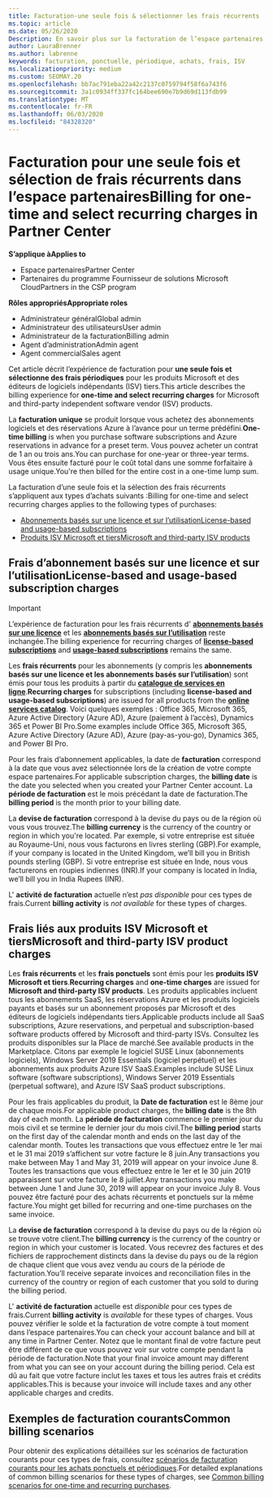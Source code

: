 ```yaml
---
title: Facturation-une seule fois & sélectionner les frais récurrents
ms.topic: article
ms.date: 05/26/2020
Description: En savoir plus sur la facturation de l’espace partenaires, par exemple, une facturation unique à l’avance pour les conditions prédéfinies et la facturation des frais sélectionnés et des frais récurrents.
author: LauraBrenner
ms.author: labrenne
keywords: facturation, ponctuelle, périodique, achats, frais, ISV
ms.localizationpriority: medium
ms.custom: SEOMAY.20
ms.openlocfilehash: bb7ac791eba22a42c2137c0759794f58f6a743f6
ms.sourcegitcommit: 3a1c0934ff337fc164bee690e7b9d69d113fdb99
ms.translationtype: MT
ms.contentlocale: fr-FR
ms.lasthandoff: 06/03/2020
ms.locfileid: "84328320"
---
```

# <a name="billing-for-one-time-and-select-recurring-charges-in-partner-center"></a><span data-ttu-id="33c4a-104">Facturation pour une seule fois et sélection de frais récurrents dans l’espace partenaires</span><span class="sxs-lookup"><span data-stu-id="33c4a-104">Billing for one-time and select recurring charges in Partner Center</span></span>

<span data-ttu-id="33c4a-105">**S’applique à**</span><span class="sxs-lookup"><span data-stu-id="33c4a-105">**Applies to**</span></span>
- <span data-ttu-id="33c4a-106">Espace partenaires</span><span class="sxs-lookup"><span data-stu-id="33c4a-106">Partner Center</span></span>
- <span data-ttu-id="33c4a-107">Partenaires du programme Fournisseur de solutions Microsoft Cloud</span><span class="sxs-lookup"><span data-stu-id="33c4a-107">Partners in the CSP program</span></span>

<span data-ttu-id="33c4a-108">**Rôles appropriés**</span><span class="sxs-lookup"><span data-stu-id="33c4a-108">**Appropriate roles**</span></span>
- <span data-ttu-id="33c4a-109">Administrateur général</span><span class="sxs-lookup"><span data-stu-id="33c4a-109">Global admin</span></span>
- <span data-ttu-id="33c4a-110">Administrateur des utilisateurs</span><span class="sxs-lookup"><span data-stu-id="33c4a-110">User admin</span></span>
- <span data-ttu-id="33c4a-111">Administrateur de la facturation</span><span class="sxs-lookup"><span data-stu-id="33c4a-111">Billing admin</span></span>
- <span data-ttu-id="33c4a-112">Agent d’administration</span><span class="sxs-lookup"><span data-stu-id="33c4a-112">Admin agent</span></span>
- <span data-ttu-id="33c4a-113">Agent commercial</span><span class="sxs-lookup"><span data-stu-id="33c4a-113">Sales agent</span></span>

<span data-ttu-id="33c4a-114">Cet article décrit l’expérience de facturation pour **une seule fois et sélectionne des frais périodiques** pour les produits Microsoft et des éditeurs de logiciels indépendants (ISV) tiers.</span><span class="sxs-lookup"><span data-stu-id="33c4a-114">This article describes the billing experience for **one-time and select recurring charges** for Microsoft and third-party independent software vendor (ISV) products.</span></span> 

<span data-ttu-id="33c4a-115">La **facturation unique** se produit lorsque vous achetez des abonnements logiciels et des réservations Azure à l’avance pour un terme prédéfini.</span><span class="sxs-lookup"><span data-stu-id="33c4a-115">**One-time billing** is when you purchase software subscriptions and Azure reservations in advance for a preset term.</span></span> <span data-ttu-id="33c4a-116">Vous pouvez acheter un contrat de 1 an ou trois ans.</span><span class="sxs-lookup"><span data-stu-id="33c4a-116">You can purchase for one-year or three-year terms.</span></span> <span data-ttu-id="33c4a-117">Vous êtes ensuite facturé pour le coût total dans une somme forfaitaire à usage unique.</span><span class="sxs-lookup"><span data-stu-id="33c4a-117">You're then billed for the entire cost in a one-time lump sum.</span></span>

<span data-ttu-id="33c4a-118">La facturation d’une seule fois et la sélection des frais récurrents s’appliquent aux types d’achats suivants :</span><span class="sxs-lookup"><span data-stu-id="33c4a-118">Billing for one-time and select recurring charges applies to the following types of purchases:</span></span>

- [<span data-ttu-id="33c4a-119">Abonnements basés sur une licence et sur l’utilisation</span><span class="sxs-lookup"><span data-stu-id="33c4a-119">License-based and usage-based subscriptions</span></span>](#license-based-and-usage-based-subscription-charges)
- [<span data-ttu-id="33c4a-120">Produits ISV Microsoft et tiers</span><span class="sxs-lookup"><span data-stu-id="33c4a-120">Microsoft and third-party ISV products</span></span>](#microsoft-and-third-party-isv-product-charges)

## <a name="license-based-and-usage-based-subscription-charges"></a><span data-ttu-id="33c4a-121">Frais d’abonnement basés sur une licence et sur l’utilisation</span><span class="sxs-lookup"><span data-stu-id="33c4a-121">License-based and usage-based subscription charges</span></span>

> [!IMPORTANT]
> <span data-ttu-id="33c4a-122">L’expérience de facturation pour les frais récurrents d' [**abonnements basés sur une licence**](license-based-billing.md) et les [**abonnements basés sur l’utilisation**](usage-based-billing.md) reste inchangée.</span><span class="sxs-lookup"><span data-stu-id="33c4a-122">The billing experience for recurring charges of [**license-based subscriptions**](license-based-billing.md) and [**usage-based subscriptions**](usage-based-billing.md) remains the same.</span></span>

<span data-ttu-id="33c4a-123">Les **frais récurrents** pour les abonnements (y compris les **abonnements basés sur une licence et les abonnements basés sur l’utilisation**) sont émis pour tous les produits à partir du [**catalogue de services en ligne**](https://partner.microsoft.com/commerce/preferredoffers/list).</span><span class="sxs-lookup"><span data-stu-id="33c4a-123">**Recurring charges** for subscriptions (including **license-based and usage-based subscriptions**) are issued for all products from the [**online services catalog**](https://partner.microsoft.com/commerce/preferredoffers/list).</span></span> <span data-ttu-id="33c4a-124">Voici quelques exemples : Office 365, Microsoft 365, Azure Active Directory (Azure AD), Azure (paiement à l’accès), Dynamics 365 et Power BI Pro.</span><span class="sxs-lookup"><span data-stu-id="33c4a-124">Some examples include Office 365, Microsoft 365, Azure Active Directory (Azure AD), Azure (pay-as-you-go), Dynamics 365, and Power BI Pro.</span></span>

<span data-ttu-id="33c4a-125">Pour les frais d’abonnement applicables, la date de **facturation** correspond à la date que vous avez sélectionnée lors de la création de votre compte espace partenaires.</span><span class="sxs-lookup"><span data-stu-id="33c4a-125">For applicable subscription charges, the **billing date** is the date you selected when you created your Partner Center account.</span></span> <span data-ttu-id="33c4a-126">La **période de facturation** est le mois précédant la date de facturation.</span><span class="sxs-lookup"><span data-stu-id="33c4a-126">The **billing period** is the month prior to your billing date.</span></span>

<span data-ttu-id="33c4a-127">La **devise de facturation** correspond à la devise du pays ou de la région où vous vous trouvez.</span><span class="sxs-lookup"><span data-stu-id="33c4a-127">The **billing currency** is the currency of the country or region in which you're located.</span></span> <span data-ttu-id="33c4a-128">Par exemple, si votre entreprise est située au Royaume-Uni, nous vous facturons en livres sterling (GBP).</span><span class="sxs-lookup"><span data-stu-id="33c4a-128">For example, if your company is located in the United Kingdom, we’ll bill you in British pounds sterling (GBP).</span></span> <span data-ttu-id="33c4a-129">Si votre entreprise est située en Inde, nous vous facturerons en roupies indiennes (INR).</span><span class="sxs-lookup"><span data-stu-id="33c4a-129">If your company is located in India, we’ll bill you in India Rupees (INR).</span></span>

<span data-ttu-id="33c4a-130">L' **activité de facturation** actuelle n’est *pas disponible* pour ces types de frais.</span><span class="sxs-lookup"><span data-stu-id="33c4a-130">Current **billing activity** is *not available* for these types of charges.</span></span>

## <a name="microsoft-and-third-party-isv-product-charges"></a><span data-ttu-id="33c4a-131">Frais liés aux produits ISV Microsoft et tiers</span><span class="sxs-lookup"><span data-stu-id="33c4a-131">Microsoft and third-party ISV product charges</span></span>

<span data-ttu-id="33c4a-132">Les **frais récurrents** et les **frais ponctuels** sont émis pour les **produits ISV Microsoft et tiers**.</span><span class="sxs-lookup"><span data-stu-id="33c4a-132">**Recurring charges** and **one-time charges** are issued for **Microsoft and third-party ISV products**.</span></span> <span data-ttu-id="33c4a-133">Les produits applicables incluent tous les abonnements SaaS, les réservations Azure et les produits logiciels payants et basés sur un abonnement proposés par Microsoft et des éditeurs de logiciels indépendants tiers.</span><span class="sxs-lookup"><span data-stu-id="33c4a-133">Applicable products include all SaaS subscriptions, Azure reservations, and perpetual and subscription-based software products offered by Microsoft and third-party ISVs.</span></span> <span data-ttu-id="33c4a-134">Consultez les produits disponibles sur la Place de marché.</span><span class="sxs-lookup"><span data-stu-id="33c4a-134">See available products in the Marketplace.</span></span> <span data-ttu-id="33c4a-135">Citons par exemple le logiciel SUSE Linux (abonnements logiciels), Windows Server 2019 Essentials (logiciel perpétuel) et les abonnements aux produits Azure ISV SaaS.</span><span class="sxs-lookup"><span data-stu-id="33c4a-135">Examples include SUSE Linux software (software subscriptions), Windows Server 2019 Essentials (perpetual software), and Azure ISV SaaS product subscriptions.</span></span>

<span data-ttu-id="33c4a-136">Pour les frais applicables du produit, la **Date de facturation** est le 8ème jour de chaque mois.</span><span class="sxs-lookup"><span data-stu-id="33c4a-136">For applicable product charges, the **billing date** is the 8th day of each month.</span></span> <span data-ttu-id="33c4a-137">La **période de facturation** commence le premier jour du mois civil et se termine le dernier jour du mois civil.</span><span class="sxs-lookup"><span data-stu-id="33c4a-137">The **billing period** starts on the first day of the calendar month and ends on the last day of the calendar month.</span></span> <span data-ttu-id="33c4a-138">Toutes les transactions que vous effectuez entre le 1er mai et le 31 mai 2019 s’affichent sur votre facture le 8 juin.</span><span class="sxs-lookup"><span data-stu-id="33c4a-138">Any transactions you make between May 1 and May 31, 2019 will appear on your invoice June 8.</span></span> <span data-ttu-id="33c4a-139">Toutes les transactions que vous effectuez entre le 1er et le 30 juin 2019 apparaissent sur votre facture le 8 juillet.</span><span class="sxs-lookup"><span data-stu-id="33c4a-139">Any transactions you make between June 1 and June 30, 2019 will appear on your invoice July 8.</span></span> <span data-ttu-id="33c4a-140">Vous pouvez être facturé pour des achats récurrents et ponctuels sur la même facture.</span><span class="sxs-lookup"><span data-stu-id="33c4a-140">You might get billed for recurring and one-time purchases on the same invoice.</span></span>

<span data-ttu-id="33c4a-141">La **devise de facturation** correspond à la devise du pays ou de la région où se trouve votre client.</span><span class="sxs-lookup"><span data-stu-id="33c4a-141">The **billing currency** is the currency of the country or region in which your customer is located.</span></span> <span data-ttu-id="33c4a-142">Vous recevrez des factures et des fichiers de rapprochement distincts dans la devise du pays ou de la région de chaque client que vous avez vendu au cours de la période de facturation.</span><span class="sxs-lookup"><span data-stu-id="33c4a-142">You’ll receive separate invoices and reconciliation files in the currency of the country or region of each customer that you sold to during the billing period.</span></span>

<span data-ttu-id="33c4a-143">L' **activité de facturation** actuelle est *disponible* pour ces types de frais.</span><span class="sxs-lookup"><span data-stu-id="33c4a-143">Current **billing activity** is *available* for these types of charges.</span></span> <span data-ttu-id="33c4a-144">Vous pouvez vérifier le solde et la facturation de votre compte à tout moment dans l’espace partenaires.</span><span class="sxs-lookup"><span data-stu-id="33c4a-144">You can check your account balance and bill at any time in Partner Center.</span></span> <span data-ttu-id="33c4a-145">Notez que le montant final de votre facture peut être différent de ce que vous pouvez voir sur votre compte pendant la période de facturation.</span><span class="sxs-lookup"><span data-stu-id="33c4a-145">Note that your final invoice amount may different from what you can see on your account during the billing period.</span></span> <span data-ttu-id="33c4a-146">Cela est dû au fait que votre facture inclut les taxes et tous les autres frais et crédits applicables.</span><span class="sxs-lookup"><span data-stu-id="33c4a-146">This is because your invoice will include taxes and any other applicable charges and credits.</span></span>

## <a name="common-billing-scenarios"></a><span data-ttu-id="33c4a-147">Exemples de facturation courants</span><span class="sxs-lookup"><span data-stu-id="33c4a-147">Common billing scenarios</span></span>

<span data-ttu-id="33c4a-148">Pour obtenir des explications détaillées sur les scénarios de facturation courants pour ces types de frais, consultez [scénarios de facturation courants pour les achats ponctuels et périodiques](common-billing-scenarios-onetime-recurring.md).</span><span class="sxs-lookup"><span data-stu-id="33c4a-148">For detailed explanations of common billing scenarios for these types of charges, see [Common billing scenarios for one-time and recurring purchases](common-billing-scenarios-onetime-recurring.md).</span></span>
